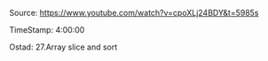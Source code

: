 Source: https://www.youtube.com/watch?v=cpoXLj24BDY&t=5985s

TimeStamp: 4:00:00

Ostad: 27.Array slice and sort